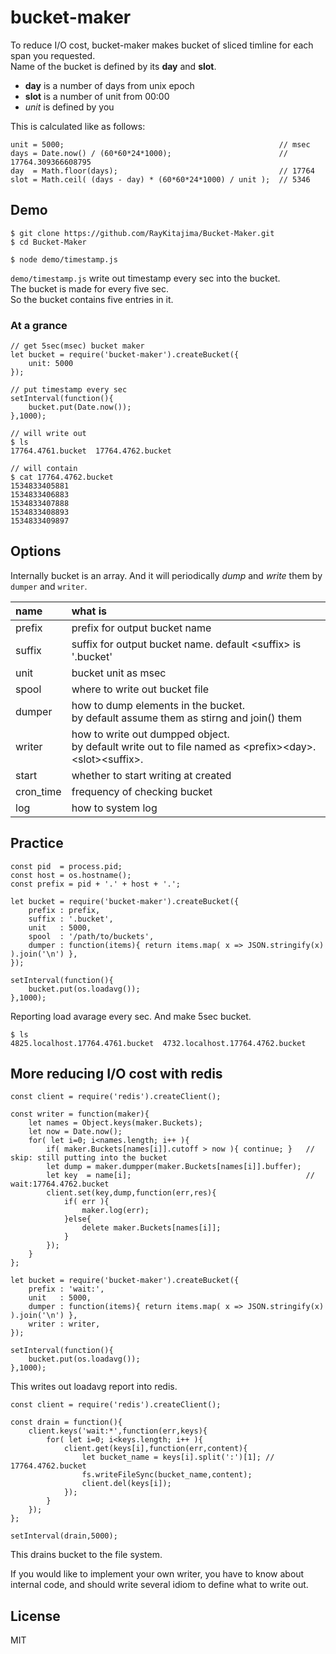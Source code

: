 
# bucket-maker

To reduce I/O cost, bucket-maker makes bucket of sliced timline for each span you requested.  
Name of the bucket is defined by its **day** and **slot**.

* **day** is a number of days from unix epoch
* **slot** is a number of unit from 00:00
* *unit* is defined by you

This is calculated like as follows:

``` 
unit = 5000;                                                // msec
days = Date.now() / (60*60*24*1000);                        // 17764.309366608795
day  = Math.floor(days);                                    // 17764
slot = Math.ceil( (days - day) * (60*60*24*1000) / unit );  // 5346
``` 

## Demo

``` 
$ git clone https://github.com/RayKitajima/Bucket-Maker.git
$ cd Bucket-Maker

$ node demo/timestamp.js
``` 

`demo/timestamp.js` write out timestamp every sec into the bucket.  
The bucket is made for every five sec.  
So the bucket contains five entries in it.

### At a grance

``` 
// get 5sec(msec) bucket maker
let bucket = require('bucket-maker').createBucket({
	unit: 5000
});

// put timestamp every sec
setInterval(function(){
	bucket.put(Date.now());
},1000);

// will write out
$ ls 
17764.4761.bucket  17764.4762.bucket

// will contain
$ cat 17764.4762.bucket
1534833405881
1534833406883
1534833407888
1534833408893
1534833409897
``` 

## Options

Internally bucket is an array. And it will periodically *dump* and *write* them by `dumper` and `writer`.

| name      | what is                                                             |
|:----------|:--------------------------------------------------------------------|
| prefix    | prefix for output bucket name                                       | 
| suffix    | suffix for output bucket name. default \<suffix\> is '.bucket'      | 
| unit      | bucket unit as msec                                                 | 
| spool     | where to write out bucket file                                      | 
| dumper    | how to dump elements in the bucket. <br>by default assume them as stirng and join() them | 
| writer    | how to write out dumpped object. <br>by default write out to file named as \<prefix\>\<day\>.\<slot\>\<suffix\>. | 
| start     | whether to start writing at created                                 | 
| cron_time | frequency of checking bucket                                        | 
| log       | how to system log                                                   |

## Practice

``` 
const pid  = process.pid;
const host = os.hostname();
const prefix = pid + '.' + host + '.';

let bucket = require('bucket-maker').createBucket({
	prefix : prefix,
	suffix : '.bucket',
	unit   : 5000,
	spool  : '/path/to/buckets',
	dumper : function(items){ return items.map( x => JSON.stringify(x) ).join('\n') },
});

setInterval(function(){
	bucket.put(os.loadavg());
},1000);
```

Reporting load avarage every sec. And make 5sec bucket.

``` 
$ ls 
4825.localhost.17764.4761.bucket  4732.localhost.17764.4762.bucket
``` 

## More reducing I/O cost with redis

``` 
const client = require('redis').createClient();

const writer = function(maker){
	let names = Object.keys(maker.Buckets);
	let now = Date.now();
	for( let i=0; i<names.length; i++ ){
		if( maker.Buckets[names[i]].cutoff > now ){ continue; }   // skip: still putting into the bucket
		let dump = maker.dumpper(maker.Buckets[names[i]].buffer);
		let key  = name[i];                                       // wait:17764.4762.bucket
		client.set(key,dump,function(err,res){
			if( err ){
				maker.log(err);
			}else{
				delete maker.Buckets[names[i]];
			}
		});
	}
};

let bucket = require('bucket-maker').createBucket({
	prefix : 'wait:',
	unit   : 5000,
	dumper : function(items){ return items.map( x => JSON.stringify(x) ).join('\n') },
	writer : writer,
});

setInterval(function(){
	bucket.put(os.loadavg());
},1000);
```

This writes out loadavg report into redis.

```
const client = require('redis').createClient();

const drain = function(){
	client.keys('wait:*',function(err,keys){
		for( let i=0; i<keys.length; i++ ){
			client.get(keys[i],function(err,content){
				let bucket_name = keys[i].split(':')[1]; // 17764.4762.bucket
				fs.writeFileSync(bucket_name,content);
				client.del(keys[i]);
			});
		}
	});
};

setInterval(drain,5000);
```

This drains bucket to the file system.

If you would like to implement your own writer, you have to know about internal code, and should write several idiom to define what to write out.


## License

MIT

